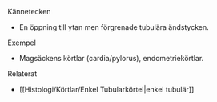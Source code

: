 Kännetecken
- En öppning till ytan men förgrenade tubulära ändstycken.

Exempel
- Magsäckens körtlar (cardia/pylorus), endometriekörtlar.

Relaterat
- [[Histologi/Körtlar/Enkel Tubularkörtel|enkel tubulär]]

